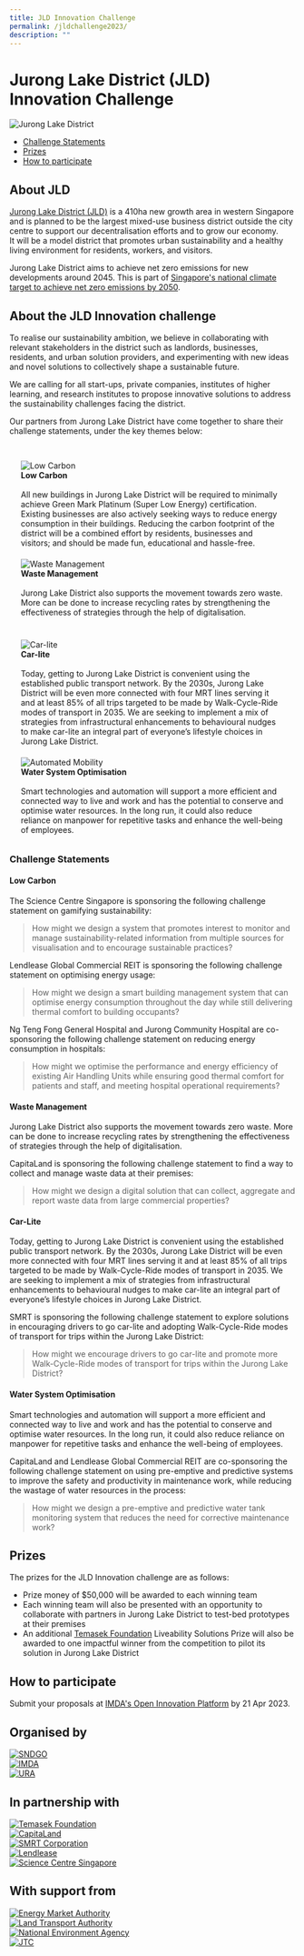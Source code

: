 ```yaml
---
title: JLD Innovation Challenge
permalink: /jldchallenge2023/
description: ""
---
```

# Jurong Lake District (JLD) Innovation Challenge
![Jurong Lake District](/images/JLD/Jurong%20Lake%20District.jpeg)

* [Challenge Statements](/jldchallenge2023/#about_the_JLD_innovation_challenge)
*  [Prizes]()
*  [How to participate]()

## About JLD

[Jurong Lake District (JLD)](https://www.jld.gov.sg/) is a 410ha new growth area in western Singapore and is planned to be the largest mixed-use business district outside the city centre to support our decentralisation efforts and to grow our economy. It will be a model district that promotes urban sustainability and a healthy living environment for residents, workers, and visitors.  
  
Jurong Lake District aims to achieve net zero emissions for new developments around 2045. This is part of [Singapore's national climate target to achieve net zero emissions by 2050](https://www.nccs.gov.sg/media/press-releases/singapore-commits-to-achieve-net-zero/). 

## About the JLD Innovation challenge

To realise our sustainability ambition, we believe in collaborating with relevant stakeholders in the district such as landlords, businesses, residents, and urban solution providers, and experimenting with new ideas and novel solutions to collectively shape a sustainable future.

We are calling for all start-ups, private companies, institutes of higher learning, and research institutes to propose innovative solutions to address the sustainability challenges facing the district.

Our partners from Jurong Lake District have come together to share their challenge statements, under the key themes below:

<div class="row" style="padding: 20px 0px 0px 0px;">

<div class="col" style="padding: 10px 20px 10px 20px;">
<img src="/images/JLD/JLD-Low-Carbon.jpg" alt="Low Carbon"><br><div class="header"><b>Low Carbon</b></div><br>All new buildings in Jurong Lake District will be required to minimally achieve Green Mark Platinum (Super Low Energy) certification. Existing businesses are also actively seeking ways to reduce energy consumption in their buildings. Reducing the carbon footprint of the district will be a combined effort by residents, businesses and visitors; and should be made fun, educational and hassle-free.</div>
	
<div class="col" style="padding: 10px 20px 10px 20px;">
<img src="/images/JLD/JLD-Waste-Management.jpg" alt="Waste Management"><br><div class="header"><b>Waste Management</b></div><br>Jurong Lake District also supports the movement towards zero waste. More can be done to increase recycling rates by strengthening the effectiveness of strategies through the help of digitalisation.</div>

</div>

<div class="row" style="padding: 20px 0px 0px 0px;">

<div class="col" style="padding: 10px 20px 10px 20px;">
<img src="/images/JLD/JLD-Car-Lite.jpg" alt="Car-lite"><br><div class="header"><b>Car-lite</b></div><br>Today, getting to Jurong Lake District is convenient using the established public transport network. By the 2030s, Jurong Lake District will be even more connected with four MRT lines serving it and at least 85% of all trips targeted to be made by Walk-Cycle-Ride modes of transport in 2035. We are seeking to implement a mix of strategies from infrastructural enhancements to behavioural nudges to make car-lite an integral part of everyone’s lifestyle choices in Jurong Lake District.</div>
	
<div class="col" style="padding: 10px 20px 10px 20px;">
<img src="/images/JLD/JLD-Automated-Mobility.jpg" alt="Automated Mobility"><br><div class="header"><b>Water System Optimisation</b></div><br>Smart technologies and automation will support a more efficient and connected way to live and work and has the potential to conserve and optimise water resources. In the long run, it could also reduce reliance on manpower for repetitive tasks and enhance the well-being of employees.</div>

</div>

### Challenge Statements

#### Low Carbon

The Science Centre Singapore is sponsoring the following challenge statement on gamifying sustainability:

> How might we design a system that promotes interest to monitor and manage sustainability-related information from multiple sources for visualisation and to encourage sustainable practices?

Lendlease Global Commercial REIT is sponsoring the following challenge statement on optimising energy usage: 

> How might we design a smart building management system that can optimise energy consumption throughout the day while still delivering thermal comfort to building occupants?

Ng Teng Fong General Hospital and Jurong Community Hospital are co-sponsoring the following challenge statement on reducing energy consumption in hospitals:

> How might we optimise the performance and energy efficiency of existing Air Handling Units while ensuring good thermal comfort for patients and staff, and meeting hospital operational requirements?

#### Waste Management

Jurong Lake District also supports the movement towards zero waste. More can be done to increase recycling rates by strengthening the effectiveness of strategies through the help of digitalisation.  

CapitaLand is sponsoring the following challenge statement to find a way to collect and manage waste data at their premises:

> How might we design a digital solution that can collect, aggregate and report waste data from large commercial properties?

#### Car-Lite

Today, getting to Jurong Lake District is convenient using the established public transport network. By the 2030s, Jurong Lake District will be even more connected with four MRT lines serving it and at least 85% of all trips targeted to be made by Walk-Cycle-Ride modes of transport in 2035. We are seeking to implement a mix of strategies from infrastructural enhancements to behavioural nudges to make car-lite an integral part of everyone’s lifestyle choices in Jurong Lake District. 

SMRT is sponsoring the following challenge statement to explore solutions in encouraging drivers to go car-lite and adopting Walk-Cycle-Ride modes of transport for trips within the Jurong Lake District:

> How might we encourage drivers to go car-lite and promote more Walk-Cycle-Ride modes of transport for trips within the Jurong Lake District?

#### Water System Optimisation

Smart technologies and automation will support a more efficient and connected way to live and work and has the potential to conserve and optimise water resources. In the long run, it could also reduce reliance on manpower for repetitive tasks and enhance the well-being of employees.

CapitaLand and Lendlease Global Commercial REIT are co-sponsoring the following challenge statement on using pre-emptive and predictive systems to improve the safety and productivity in maintenance work, while reducing the wastage of water resources in the process:

> How might we design a pre-emptive and predictive water tank monitoring system that reduces the need for corrective maintenance work?

## Prizes

The prizes for the JLD Innovation challenge are as follows:

* Prize money of $50,000 will be awarded to each winning team
* Each winning team will also be presented with an opportunity to collaborate with partners in Jurong Lake District to test-bed prototypes at their premises
* An additional [Temasek Foundation](https://www.temasekfoundation.org.sg/) Liveability Solutions Prize will also be awarded to one impactful winner from the competition to pilot its solution in Jurong Lake District

## How to participate

Submit your proposals at [IMDA's Open Innovation Platform](https://www.openinnovation.sg/imda) by 21 Apr 2023.



## Organised by

<div class="row">

<div class="col"><a href="https://www.smartnation.gov.sg/" target="new"><img src="/images/JLD/JLD-Logos-SNDGO.jpeg" alt="SNDGO" title="SNDGO"/></a></div>

<div class="col"><a href="https://www.imda.gov.sg/" target="new"><img src="/images/JLD/JLD-Logos-IMDA.jpeg" alt="IMDA" title="IMDA"/></a></div>
	
<div class="col"><a href="https://www.ura.gov.sg/" target="new"><img src="/images/JLD/JLD-Logos-URA.jpeg" alt="URA" title="URA"/></a></div>

</div>

## In partnership with

<div class="row">

<div class="col"><a href="https://www.temasekfoundation.org.sg/" target="new"><img src="/images/JLD/JLD-Logos-Temasek.jpeg" alt="Temasek Foundation" title="Temasek Foundation"/></a></div>
	
<div class="col"><a href="https://www.capitaland.com/" target="new"><img src="/images/JLD/JLD-Logos-Capitaland.jpeg" alt="CapitaLand" title="CapitaLand"/></a></div>

<div class="col"><a href="https://www.smrt.com.sg/" target="new"><img src="/images/JLD/JLD-Logos-SMRT.jpeg" alt="SMRT Corporation" title="SMRT Corporation"/></a></div>

</div>
	
<div class="row">	

<div class="col"><a href="https://www.lendlease.com/sg/" target="new"><img src="/images/JLD/JLD-Logos-Lendlease.jpeg" alt="Lendlease" title="Lendlease"/></a></div>
	
<div class="col"><a href="https://www.science.edu.sg/" target="new"><img src="/images/JLD/JLD-Logos-SC.jpeg" alt="Science Centre Singapore" title="Science Centre Singapore"/></a></div>

<div class="col"></div>
	
</div>

## With support from

<div class="row">

<div class="col"><a href="https://www.ema.gov.sg/" target="new"><img src="/images/JLD/JLD-Logos-EMA.jpeg" alt="Energy Market Authority" title="Energy Market Authority"/></a></div>
	
<div class="col"><a href="https://www.lta.gov.sg/" target="new"><img src="/images/JLD/JLD-Logos-LTA.jpeg" alt="Land Transport Authority" title="Land Transport Authority"/></a></div>

<div class="col"><a href="https://www.nea.gov.sg/" target="new"><img src="/images/JLD/JLD-Logos-NEA.jpeg" alt="National Environment Agency" title="National Environment Agency"/></a></div>

</div>

<div class="row">

<div class="col"><a href="https://www.jtc.gov.sg/" target="new"><img src="/images/JLD/JLD-Logos-JTC.jpeg" alt="JTC" title="JTC"/></a></div>
	
<div class="col"></div>

<div class="col"></div>
	
</div>